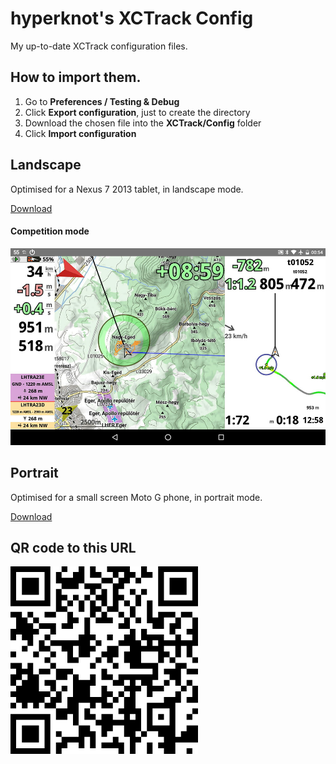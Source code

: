 # hyperknot's XCTrack Config

My up-to-date XCTrack configuration files.

## How to import them.

1. Go to **Preferences / Testing & Debug**
2. Click **Export configuration**, just to create the directory
3. Download the chosen file into the **XCTrack/Config** folder
4. Click **Import configuration**




## Landscape

Optimised for a Nexus 7 2013 tablet, in landscape mode. 

[Download](https://cdn.rawgit.com/hyperknot/xctrack-config/60d8dd53/screens/hyperknot-landscape.cfg)

#### Competition mode

![landscape-comp](images/landscape-comp.jpg)



## Portrait

Optimised for a small screen Moto G phone, in portrait mode. 

[Download](https://rawgit.com/hyperknot/xctrack-config/master/screens/hyperknot-portrait.cfg)





## QR code to this URL

![QR](images/qr.png)